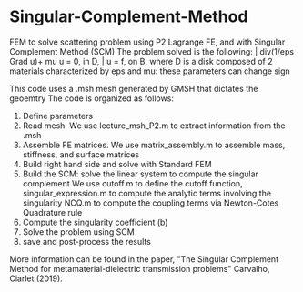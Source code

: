 # Singular-Complement-Method
FEM to solve scattering problem using P2 Lagrange FE, and with Singular
Complement Method (SCM)
The problem solved is the following:
|  div(1/eps Grad u)+ mu u = 0,        in D,
|                     u = f,                 on B, 
where D is a disk composed of 2 materials characterized by
eps and mu: these parameters can change sign

This code uses a .msh mesh generated by GMSH that dictates the geoemtry
The code is organized as follows:
1) Define parameters 
2) Read mesh. We use lecture_msh_P2.m to extract information from the .msh
3) Assemble FE matrices. We use matrix_assembly.m to assemble mass, stiffness, and surface matrices
4) Build right hand side and solve with Standard FEM
5) Build the SCM: solve the linear system to compute the singular complement 
       We use cutoff.m to define the cutoff function,
              singular_expression.m to compute the analytic terms involving the singularity
              NCQ.m to compute the coupling terms via Newton-Cotes
              Quadrature rule
6) Compute the singularity coefficient (b)
7) Solve the problem using SCM
8) save and post-process the results

More information can be found in the paper, 
 "The Singular Complement Method for metamaterial-dielectric transmission
 problems" Carvalho, Ciarlet (2019).

